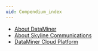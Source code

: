 ```yaml
---
uid: Compendium_index
---
```


- [About DataMiner](xref:Comp_About_DataMiner)
- [About Skyline Communications](xref:Comp_About_Skyline)
- [DataMiner Cloud Platform](xref:Comp_DCP)
